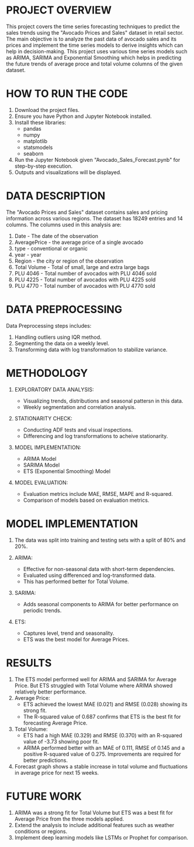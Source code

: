 
# PROJECT OVERVIEW
This project covers the time series forecasting techniques to predict the sales trends using the "Avocado Prices and Sales" dataset in retail sector. The main objective is to analyze the past data of avocado sales and its prices and implement the time series models to derive insights which can help in decision-making. This project uses various time series models such as ARIMA, SARIMA and Exponential Smoothing which helps in predicting the future trends of average proce and total volume columns of the given dataset.


# HOW TO RUN THE CODE
1. Download the project files.
2. Ensure you have Python and Jupyter Notebook installed.
3. Install these libraries:
    - pandas
    - numpy
    - matplotlib
    - statsmodels
    - seaborn
4. Run the Jupyter Notebook given "Avocado_Sales_Forecast.pynb" for step-by-step execution.
5. Outputs and visualizations will be displayed.


# DATA DESCRIPTION
The "Avocado Prices and Sales" dataset contains sales and pricing information across various regions. The dataset has 18249 entries and 14 columns.
The columns used in this analysis are:
1. Date - The date of the observation
2. AveragePrice - the average price of a single avocado
3. type - conventional or organic
4. year - year
5. Region - the city or region of the observation
6. Total Volume - Total of small, large and extra large bags
7. PLU 4046 - Total number of avocados with PLU 4046 sold
8. PLU 4225 - Total number of avocados with PLU 4225 sold
9. PLU 4770 - Total number of avocados with PLU 4770 sold


# DATA PREPROCESSING
Data Preprocessing steps includes:
1. Handling outliers using IQR method.
2. Segmenting the data on a weekly level.
3. Transforming data with log transformation to stabilize variance.


# METHODOLOGY
1. EXPLORATORY DATA ANALYSIS:
    - Visualizing trends, distributions and seasonal pattersn in this data.
    - Weekly segmentation and correlation analysis.

2. STATIONARITY CHECK:
    - Conducting ADF tests and visual inspections.
    - Differencing and log transformations to acheive stationarity.

3. MODEL IMPLEMENTATION:
    - ARIMA Model
    - SARIMA Model
    - ETS (Exponential Smoothing) Model

4. MODEL EVALUATION:
    - Evaluation metrics include MAE, RMSE, MAPE and R-squared.
    - Comparison of models based on evaluation metrics.


# MODEL IMPLEMENTATION
1. The data was split into training and testing sets with a split of 80% and 20%. 
2. ARIMA: 
    - Effective for non-seasonal data with short-term dependencies.
    - Evaluated using differenced and log-transformed data.
    - This has performed better for Total Volume.

3. SARIMA:
    - Adds seasonal components to ARIMA for better performance on periodic trends.

4. ETS:
    - Captures level, trend and seasonality.
    - ETS was the best model for Average Prices.


# RESULTS
1. The ETS model performed well for ARIMA and SARIMA for Average Price. But ETS struggled with Total Volume where ARIMA showed relatively better performance.
2. Average Price:
    - ETS achieved the lowest MAE (0.021) and RMSE (0.028) showing its strong fit.
    - The R-squared value of 0.687 confirms that ETS is the best fit for forecasting Average Price.
3. Total Volume: 
    - ETS had a high MAE (0.329) and RMSE (0.370) with an R-squared value of -3.73 showing poor fit.
    - ARIMA performed better with an MAE of 0.111, RMSE of 0.145 and a positive R-squared value of 0.275. Improvements are required for better predictions.
4. Forecast graph shows a stable increase in total volume and fluctuations in average price for next 15 weeks.


# FUTURE WORK
1. ARIMA was a strong fit for Total Volume but ETS was a best fit for Average Price from the three models applied. 
2. Extend the analysis to include additional features such as weather conditions or regions.
3. Implement deep learning models like LSTMs or Prophet for comparison.
